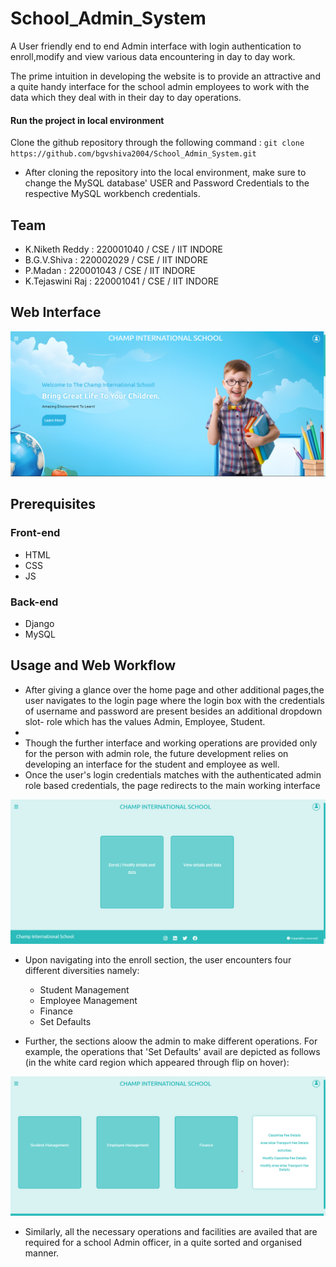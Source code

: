 # School_Admin_System
A User friendly end to end Admin interface with login authentication to enroll,modify and view various data encountering in day to day work.

The prime intuition in developing the website is to provide an attractive and a quite handy interface for the school admin employees to work with the data which they deal with in their day to day operations.

#### Run the project in local environment 
Clone the github repository through the following command : ``` git clone 
https://github.com/bgvshiva2004/School_Admin_System.git ```

* After cloning the repository into the local environment, make sure to change the MySQL database' USER and Password Credentials to the respective MySQL workbench credentials. 

## Team 
* K.Niketh Reddy : 220001040 / CSE / IIT INDORE
* B.G.V.Shiva : 220002029 / CSE / IIT INDORE
* P.Madan : 220001043 / CSE / IIT INDORE
* K.Tejaswini Raj : 220001041 / CSE / IIT INDORE

## Web Interface
![landing_Page](./landing_page.png)

## Prerequisites 
### Front-end
* HTML
* CSS
* JS
### Back-end
* Django
* MySQL

## Usage and Web Workflow
* After giving a glance over the home page and other additional pages,the user navigates to the login page where the login box with the credentials of username and password are present besides an additional dropdown slot- role which has the values Admin, Employee, Student.
* 
* Though the further interface and working operations are provided only for the person with admin role, the future development relies on developing an interface for the student and employee as well.
* Once the user's login credentials matches with the authenticated admin role based credentials, the page redirects to the main working interface

![admin_interface](./admin_interface.png)

* Upon navigating into the enroll section, the user encounters four different diversities namely:

  - Student Management
  - Employee Management
  - Finance
  - Set Defaults

* Further, the sections aloow the admin to make different operations. For example, the operations that 'Set Defaults' avail are depicted as follows (in the white card region which appeared through flip on hover):

![enroll](./enroll.png)

* Similarly, all the necessary operations and facilities are availed that are required for a school Admin officer, in a quite sorted and organised manner.

